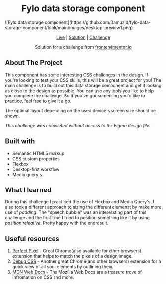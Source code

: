 <h1 align="center">Fylo data storage component</h1>
![Fylo data storage component](https://github.com/Damuzid/fylo-data-storage-component/blob/main/images/desktop-preview1.png)



<div align="center">

[Live](https://damuzid.github.io/fylo-data-storage-component/)
| [Solution]()
| [Challenge](https://www.frontendmentor.io/challenges/fylo-data-storage-component-1dZPRbV5n)

Solution for a challenge from [frontendmentor.io](https://www.frontendmentor.io/)
</div>

## About The Project

This component has some interesting CSS challenges in the design. If you're looking to test your CSS skills, this will be a great project for you!
The main challenge is to build out this data storage component and get it looking as close to the design as possible.
You can use any tools you like to help you complete the challenge. So if you've got something you'd like to practice, feel free to give it a go.

The optimal layout depending on the used device's screen size should be shown.</p>

*This challenge was completed without access to the Figma design file.*</p>

## Built with 

- Semantic HTML5 markup
- CSS custom properties
- Flexbox
- Desktop-first workflow
- Media query's

## What I learned

During this challenge I practiced the use of Flexbox and Media Query's. I also took a different approach to sizing the different elemenst by make more use of *padding*. The "speech bubble" was an interessting part of this challenge and the first time I tried to position something like it by using *position:releative*. Pretty happy with the endresult.

## Useful resources

1. [Perfect Pixel](https://chrome.google.com/webstore/detail/perfectpixel-by-welldonec/dkaagdgjmgdmbnecmcefdhjekcoceebi) - Great Chrome(also available for other browsers) extension that helps to match the pixels of a design image.
3. [Debug CSS](https://chrome.google.com/webstore/detail/debug-css/igiofjnckcagmjgdoaakafngegecjnkj) - Another great Chrome(and other browsers) extension for a quick view of all your elements by outlining them.  
2. [MDN Web Docs](https://developer.mozilla.org/en-US/) - The Mozilla Web Docs are a treasure trove of infromation on CSS and more.
